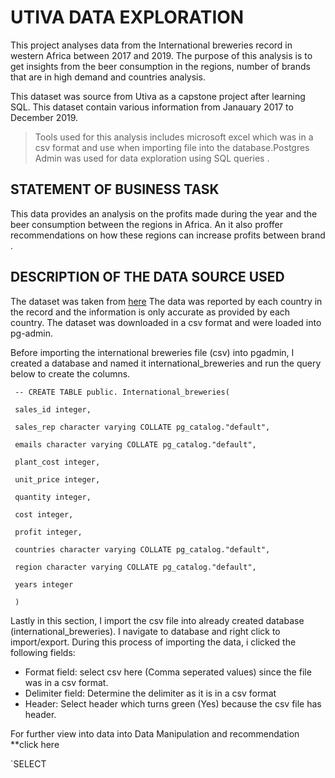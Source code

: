# UTIVA DATA EXPLORATION

This project analyses data from the International breweries record in western Africa between 2017 and 2019. The purpose of this analysis is to get insights from the beer consumption in the regions, number of brands that are in high demand and countries analysis. 

This dataset was source from Utiva as a capstone project after learning SQL. This dataset contain various information from Janauary 2017 to December 2019.

> Tools used for this analysis includes microsoft excel which was in a csv format and use when importing file into the database.Postgres Admin was used for data exploration using SQL queries .

## STATEMENT OF BUSINESS TASK

This data provides an analysis on the profits made during the year and the beer consumption between the regions in Africa. An it also proffer recommendations on how these regions can increase profits between brand . 

## DESCRIPTION OF THE DATA SOURCE USED

The dataset was taken from [here](https://import.cdn.thinkific.com/507876/courses/1431816/DSF_InternationalBreweriesSQLCapstoneProject-210714-091303.pdf)
The data was reported by each country in the record and the information is only accurate as provided by each country. The dataset was downloaded in a csv format and were loaded into pg-admin.

Before importing the international breweries file (csv) into pgadmin, I created a database and named it international_breweries and run the query below to create the columns. 

     -- CREATE TABLE public. International_breweries(
 
     sales_id integer,
   
     sales_rep character varying COLLATE pg_catalog."default",
 
     emails character varying COLLATE pg_catalog."default",
  
     plant_cost integer,
 
     unit_price integer,
 
     quantity integer,
 
     cost integer,
 
     profit integer,
 
     countries character varying COLLATE pg_catalog."default",
 
     region character varying COLLATE pg_catalog."default",

     years integer

     )
   

Lastly in this section, I import the csv file into already created database (international_breweries). I navigate to database and right click to import/export. During this process of importing the data, i clicked the following fields:

- Format field: select csv here (Comma seperated values) since the file was in a csv format.
- Delimiter field: Determine the delimiter as it is in a csv format
- Header: Select header which turns green (Yes) because the csv file has header.


For further view into data into Data Manipulation and recommendation **click here

`SELECT
